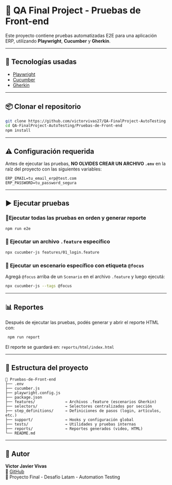 # 🧪 QA Final Project - Pruebas de Front-end

Este proyecto contiene pruebas automatizadas E2E para una aplicación ERP, utilizando **Playwright**, **Cucumber** y **Gherkin**.

---

## 🚀 Tecnologías usadas

- [Playwright](https://playwright.dev/)
- [Cucumber](https://github.com/cucumber/cucumber-js)
- [Gherkin](https://cucumber.io/docs/gherkin/)

---

## 📦 Clonar el repositorio

```bash
git clone https://github.com/victorvivas27/QA-FinalProject-AutoTesting.git
cd QA-FinalProject-AutoTesting/Pruebas-de-Front-end
npm install
```

---

## ⚠️ Configuración requerida

Antes de ejecutar las pruebas, **NO OLVIDES CREAR UN ARCHIVO `.env`** en la raíz del proyecto con las siguientes variables:

```env
ERP_EMAIL=tu_email_erp@test.com
ERP_PASSWORD=tu_password_segura
```

---

## ▶️ Ejecutar pruebas

### 🔹Ejecutar todas las pruebas en orden y generar reporte

```bash
npm run e2e
```

### 🔹 Ejecutar un archivo `.feature` específico

```bash
npx cucumber-js features/01_login.feature
```

### 🔹 Ejecutar un escenario específico con etiqueta `@focus`

Agregá `@focus` arriba de un `Scenario` en el archivo `.feature` y luego ejecutá:

```bash
npx cucumber-js --tags @focus
```

---

## 📊 Reportes

Después de ejecutar las pruebas, podés generar y abrir el reporte HTML con:

```bash
 npm run report
```

El reporte se guardará en: `reports/html/index.html`

---

## 📁 Estructura del proyecto

```
📁 Pruebas-de-Front-end
├── .env
├── cucumber.js
├── playwright.config.js
├── package.json
├── features/             → Archivos .feature (escenarios Gherkin)
├── selectors/            → Selectores centralizados por sección
├── step_definitions/     → Definiciones de pasos (login, artículos, etc.)
├── support/              → Hooks y configuración global
├── tests/                → Utilidades y pruebas internas
├── reports/              → Reportes generados (video, HTML)
└── README.md
```

---

## 👤 Autor

**Victor Javier Vivas**  
🔗 [GitHub](https://github.com/victorvivas27)  
📅 Proyecto Final - Desafío Latam - Automation Testing